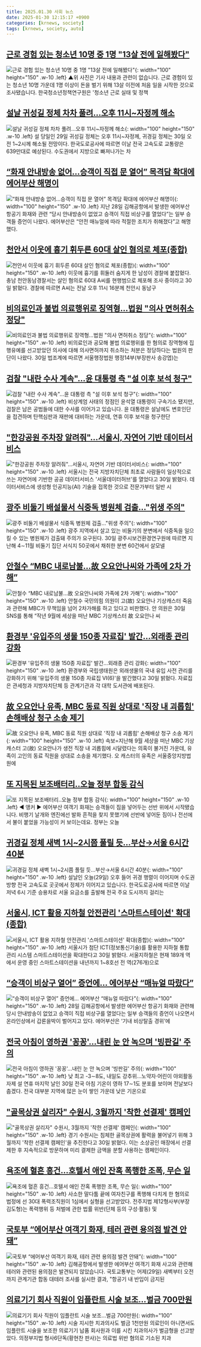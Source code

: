 ```yaml
---
title: 2025.01.30 사회 뉴스
date: 2025-01-30 12:15:17 +0900
categories: [krnews, society]
tags: [krnews, society, auto]
---
```

## [근로 경험 있는 청소년 10명 중 1명 "13살 전에 일해봤다"](https://n.news.naver.com/mnews/article/055/0001227427)

![근로 경험 있는 청소년 10명 중 1명 "13살 전에 일해봤다"](https://mimgnews.pstatic.net/image/origin/055/2025/01/30/1227427.jpg?type=nf220_150){: width="100" height="150" .w-10 .left}
▲위 사진은 기사 내용과 관련이 없습니다. 근로 경험이 있는 청소년 10명 가운데 1명 이상이 돈을 벌기 위해 13살 이전에 처음 일을 시작한 것으로 조사됐습니다. 한국청소년정책연구원은 '청소년 근로 실태 및 정책

## [설날 귀성길 정체 차차 풀려…오후 11시~자정께 해소](https://n.news.naver.com/mnews/article/003/0013038720)

![설날 귀성길 정체 차차 풀려…오후 11시~자정께 해소](https://mimgnews.pstatic.net/image/origin/003/2025/01/29/13038720.jpg?type=nf220_150){: width="100" height="150" .w-10 .left}
설 당일인 29일 귀성길 정체는 오후 11시~자정께, 귀경길 정체는 30일 오전 1~2시께 해소될 전망이다. 한국도로공사에 따르면 이날 전국 고속도로 교통량은 639만대로 예상된다. 수도권에서 지방으로 빠져나가는 차

## [“화재 안내방송 없어…승객이 직접 문 열어” 목격담 확대에 에어부산 해명이](https://n.news.naver.com/mnews/article/009/0005435747)

![“화재 안내방송 없어…승객이 직접 문 열어” 목격담 확대에 에어부산 해명이](https://mimgnews.pstatic.net/image/origin/009/2025/01/29/5435747.jpg?type=nf220_150){: width="100" height="150" .w-10 .left}
지난 28일 김해공항에서 발생한 에어부산 항공기 화재와 관련 “당시 안내방송이 없었고 승객이 직접 비상구를 열었다”는 일부 승객들 증언이 나왔다. 에어부산은 “안전 매뉴얼에 따라 적절한 조치가 취해졌다”고 해명했다.

## [천안서 이웃에 흉기 휘두른 60대 살인 혐의로 체포(종합)](https://n.news.naver.com/mnews/article/001/0015183705)

![천안서 이웃에 흉기 휘두른 60대 살인 혐의로 체포(종합)](https://mimgnews.pstatic.net/image/origin/001/2025/01/30/15183705.jpg?type=nf220_150){: width="100" height="150" .w-10 .left}
이웃에 흉기를 휘둘러 숨지게 한 남성이 경찰에 붙잡혔다. 충남 천안동남경찰서는 살인 혐의로 60대 A씨를 현행범으로 체포해 조사 중이라고 30일 밝혔다. 경찰에 따르면 A씨는 전날 오후 11시 16분께 천안시 동남구

## [비의료인과 불법 의료행위로 징역형…법원 "의사 면허취소 정당"](https://n.news.naver.com/mnews/article/008/0005146766)

![비의료인과 불법 의료행위로 징역형…법원 "의사 면허취소 정당"](https://mimgnews.pstatic.net/image/origin/008/2025/01/30/5146766.jpg?type=nf220_150){: width="100" height="150" .w-10 .left}
비의료인과 공모해 불법 의료행위를 한 혐의로 징역형에 집행유예를 선고받았던 의사에 대해 의사면허까지 취소하는 처분은 정당하다는 법원의 판단이 나왔다. 30일 법조계에 따르면 서울행정법원 행정14부(부장판사 송강엽)는

## [검찰 "내란 수사 계속"...윤 대통령 측 "설 이후 보석 청구"](https://n.news.naver.com/mnews/article/052/0002146745)

![검찰 "내란 수사 계속"...윤 대통령 측 "설 이후 보석 청구"](https://mimgnews.pstatic.net/image/origin/052/2025/01/29/2146745.jpg?type=nf220_150){: width="100" height="150" .w-10 .left}
비상계엄 사태의 정점인 윤석열 대통령이 구속기소 됐지만, 검찰은 남은 공범들에 대한 수사를 이어가고 있습니다. 윤 대통령은 설날에도 변호인단을 접견하며 탄핵심판과 재판에 대비하는 가운데, 연휴 이후 보석을 청구한단

## ["한강공원 주차장 알려줘"…서울시, 자연어 기반 데이터서비스](https://n.news.naver.com/mnews/article/001/0015183789)

!["한강공원 주차장 알려줘"…서울시, 자연어 기반 데이터서비스](https://mimgnews.pstatic.net/image/origin/001/2025/01/30/15183789.jpg?type=nf220_150){: width="100" height="150" .w-10 .left}
서울시는 전국 지방자치단체 최초로 사람들이 일상적으로 쓰는 자연어에 기반한 공공 데이터서비스 '서울데이터허브'를 열었다고 30일 밝혔다. 데이터서비스에 생성형 인공지능(AI) 기술을 접목한 것으로 전문가부터 일반 시

## [광주 비둘기 배설물서 식중독 병원체 검출…"위생 주의"](https://n.news.naver.com/mnews/article/001/0015183586)

![광주 비둘기 배설물서 식중독 병원체 검출…"위생 주의"](https://mimgnews.pstatic.net/image/origin/001/2025/01/30/15183586.jpg?type=nf220_150){: width="100" height="150" .w-10 .left}
광주 지역에서 살고 있는 비둘기의 분변에서 식중독을 일으킬 수 있는 병원체가 검출돼 주의가 요구된다. 30일 광주시보건환경연구원에 따르면 지난해 4∼11월 비둘기 집단 서식지 50곳에서 채취한 분변 60건에서 살모넬

## [안철수 “MBC 내로남불…故 오요안나씨와 가족에 2차 가해”](https://n.news.naver.com/mnews/article/009/0005435870)

![안철수 “MBC 내로남불…故 오요안나씨와 가족에 2차 가해”](https://mimgnews.pstatic.net/image/origin/009/2025/01/30/5435870.jpg?type=nf220_150){: width="100" height="150" .w-10 .left}
안철수 국민의힘 의원이 고(故) 오요안나 기상캐스터 죽음과 관련해 MBC가 무책임을 넘어 2차가해를 하고 있다고 비판했다. 안 의원은 30일 SNS를 통해 “작년 9월에 세상을 떠난 MBC 기상캐스터 故 오요안나 씨

## [환경부 '유입주의 생물 150종 자료집' 발간…외래종 관리 강화](https://n.news.naver.com/mnews/article/008/0005146816)

![환경부 '유입주의 생물 150종 자료집' 발간…외래종 관리 강화](https://mimgnews.pstatic.net/image/origin/008/2025/01/30/5146816.jpg?type=nf220_150){: width="100" height="150" .w-10 .left}
환경부와 국립생태원은 외래생물의 국내 유입 사전 관리를 강화하기 위해 '유입주의 생물 150종 자료집 Ⅵ(6)'을 발간했다고 30일 밝혔다. 자료집은 관세청과 지방자치단체 등 관계기관과 각 대학 도서관에 배포된다.

## [故 오요안나 유족, MBC 동료 직원 상대로 '직장 내 괴롭힘' 손해배상 청구 소송 제기](https://n.news.naver.com/mnews/article/087/0001094988)

![故 오요안나 유족, MBC 동료 직원 상대로 '직장 내 괴롭힘' 손해배상 청구 소송 제기](https://mimgnews.pstatic.net/image/origin/087/2025/01/30/1094988.jpg?type=nf220_150){: width="100" height="150" .w-10 .left}
속보=지난해 9월 세상을 떠난 MBC 기상캐스터 고(故) 오요안나가 생전 직장 내 괴롭힘에 시달렸다는 의혹이 불거진 가운데, 유족이 고인의 동료 직원을 상대로 소송을 제기했다. 오 캐스터의 유족은 서울중앙지방법원에

## [또 지목된 보조배터리‥오늘 정부 합동 감식](https://n.news.naver.com/mnews/article/214/0001402644)

![또 지목된 보조배터리‥오늘 정부 합동 감식](https://mimgnews.pstatic.net/image/origin/214/2025/01/30/1402644.jpg?type=nf220_150){: width="100" height="150" .w-10 .left}
◀ 앵커 ▶ 에어부산 여객기 화재는 승객들이 짐을 넣어두는 선반 위에서 시작됐습니다. 비행기 날개와 엔진에선 발화 흔적을 찾지 못했기에 선반에 넣어둔 짐이나 전선에서 불이 붙었을 가능성이 커 보이는데요. 정부는 오늘

## [귀경길 정체 새벽 1시~2시쯤 풀릴 듯…부산→서울 6시간 40분](https://n.news.naver.com/mnews/article/437/0000428299)

![귀경길 정체 새벽 1시~2시쯤 풀릴 듯…부산→서울 6시간 40분](https://mimgnews.pstatic.net/image/origin/437/2025/01/29/428299.jpg?type=nf220_150){: width="100" height="150" .w-10 .left}
설날인 오늘(29일) 오후 들어 귀경 행렬이 이어지며 수도권 방향 전국 고속도로 곳곳에서 정체가 이어지고 있습니다. 한국도로공사에 따르면 이날 저녁 6시 기준 승용차로 서울 요금소를 출발해 전국 주요 도시까지 걸리는

## [서울시, ICT 활용 지하철 안전관리 '스마트스테이션' 확대(종합)](https://n.news.naver.com/mnews/article/003/0013039091)

![서울시, ICT 활용 지하철 안전관리 '스마트스테이션' 확대(종합)](https://mimgnews.pstatic.net/image/origin/003/2025/01/30/13039091.jpg?type=nf220_150){: width="100" height="150" .w-10 .left}
서울시가 첨단 ICT(정보통신기술)를 활용한 지하철 통합 관리 시스템 스마트스테이션을 확대한다고 30일 밝혔다. 서울지하철은 현재 189개 역에서 운영 중인 스마트스테이션을 내년까지 1~8호선 전 역(276개)으로

## [“승객이 비상구 열어” 증언에… 에어부산 “매뉴얼 따랐다”](https://n.news.naver.com/mnews/article/005/0001754302)

![“승객이 비상구 열어” 증언에… 에어부산 “매뉴얼 따랐다”](https://mimgnews.pstatic.net/image/origin/005/2025/01/29/1754302.jpg?type=nf220_150){: width="100" height="150" .w-10 .left}
28일 김해공항에서 발생한 에어부산 항공기 화재와 관련해 당시 안내방송이 없었고 승객이 직접 비상구를 열었다는 일부 승객들의 증언이 나오면서 온라인상에서 갑론을박이 벌어지고 있다. 에어부산은 ‘기내 비상탈출 경위’에

## [전국 아침이 영하권 '꽁꽁'…내린 눈 안 녹으며 '빙판길' 주의](https://n.news.naver.com/mnews/article/001/0015183638)

![전국 아침이 영하권 '꽁꽁'…내린 눈 안 녹으며 '빙판길' 주의](https://mimgnews.pstatic.net/image/origin/001/2025/01/30/15183638.jpg?type=nf220_150){: width="100" height="150" .w-10 .left}
낮 최고 -3∼8도, 내일도 강추위…노약자·어린이 야외활동 자제 설 연휴 마지막 날인 30일 전국 아침 기온이 영하 17∼1도 분포를 보이며 전날보다 춥겠다. 전국 대부분 지역에 많은 눈이 쌓인 가운데 낮은 기온으로

## ["골목상권 살리자" 수원시, 3월까지 '착한 선결제' 캠페인](https://n.news.naver.com/mnews/article/003/0013039101)

!["골목상권 살리자" 수원시, 3월까지 '착한 선결제' 캠페인](https://mimgnews.pstatic.net/image/origin/003/2025/01/30/13039101.jpg?type=nf220_150){: width="100" height="150" .w-10 .left}
경기 수원시는 침체한 골목상권에 활력을 불어넣기 위해 3월까지 '착한 선결제 캠페인'을 추진한다고 30일 밝혔다. 이는 소상공인 매장에서 선결제한 후 지속적으로 방문하며 미리 결제한 금액을 분할 사용하는 캠페인이다.

## [욕조에 혈흔 흥건…호텔서 애인 잔혹 폭행한 조폭, 무슨 일](https://n.news.naver.com/mnews/article/025/0003417607)

![욕조에 혈흔 흥건…호텔서 애인 잔혹 폭행한 조폭, 무슨 일](https://mimgnews.pstatic.net/image/origin/025/2025/01/30/3417607.jpg?type=nf220_150){: width="100" height="150" .w-10 .left}
사소한 말다툼 끝에 여자친구를 폭행해 다치게 한 혐의로 법정에 선 30대 폭력조직원이 1심에서 실형을 선고받았다. 전주지법 제12형사부(부장 김도형)는 폭력행위 등 처벌에 관한 법률 위반(단체 등의 구성·활동) 및

## [국토부 “에어부산 여객기 화재, 테러 관련 용의점 발견 안돼”](https://n.news.naver.com/mnews/article/449/0000298165)

![국토부 “에어부산 여객기 화재, 테러 관련 용의점 발견 안돼”](https://mimgnews.pstatic.net/image/origin/449/2025/01/30/298165.jpg?type=nf220_150){: width="100" height="150" .w-10 .left}
김해공항에서 발생한 에어부산 여객기 화재 사고와 관련해 테러와 관련된 용의점은 발견되지 않았습니다. 국토교통부는 어제(29일) 새벽부터 오전까지 관계기관 합동 대테러 조사를 실시한 결과, "항공기 내 반입이 금지된

## [의료기기 회사 직원이 임플란트 시술 보조…벌금 700만원](https://n.news.naver.com/mnews/article/001/0015183581)

![의료기기 회사 직원이 임플란트 시술 보조…벌금 700만원](https://mimgnews.pstatic.net/image/origin/001/2025/01/30/15183581.jpg?type=nf220_150){: width="100" height="150" .w-10 .left}
시술 지시한 치과의사도 벌금 1천만원 의료인이 아니면서도 임플란트 시술을 보조한 의료기기 납품 회사원과 이를 시킨 치과의사가 벌금형을 선고받았다. 의정부지법 형사6단독(황현찬 판사)는 의료법 위반 혐의로 기소된 치과

